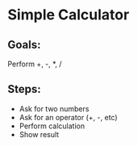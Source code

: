 # Simple Calculator

## Goals:
Perform +, -, *, /

## Steps:
- Ask for two numbers
- Ask for an operator (+, -, etc)
- Perform calculation
- Show result